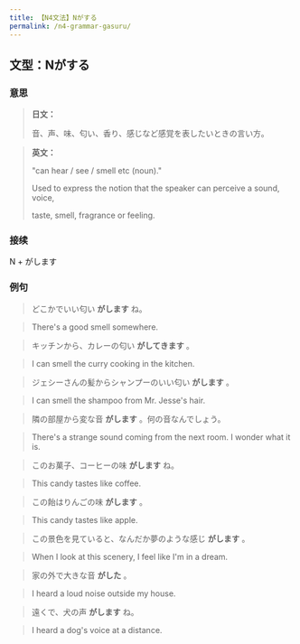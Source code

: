 ```yaml
---
title: 【N4文法】Nがする
permalink: /n4-grammar-gasuru/
---
```


## 文型：Nがする

### 意思

> **日文：**
> 
> 音、声、味、匂い、香り、感じなど感覚を表したいときの言い方。


> **英文：**
> 
> "can hear / see / smell etc (noun)."
> 
> Used to express the notion that the speaker can perceive a sound, voice,
> 
> taste, smell, fragrance or feeling.


### 接续

N + がします

### 例句

> どこかでいい匂い **がします** ね。

> There's a good smell somewhere.

> キッチンから、カレーの匂い **がしてきます** 。

> I can smell the curry cooking in the kitchen.

> ジェシーさんの髪からシャンプーのいい匂い **がします** 。

> I can smell the shampoo from Mr. Jesse's hair.

> 隣の部屋から変な音 **がします** 。何の音なんでしょう。

> There's a strange sound coming from the next room. I wonder what it is.

> このお菓子、コーヒーの味 **がします** ね。

> This candy tastes like coffee.

> この飴はりんごの味 **がします** 。

> This candy tastes like apple.

> この景色を見ていると、なんだか夢のような感じ **がします** 。

> When I look at this scenery, I feel like I'm in a dream.

> 家の外で大きな音 **がした** 。

> I heard a loud noise outside my house.

> 遠くで、犬の声 **がします** ね。

> I heard a dog's voice at a distance.

